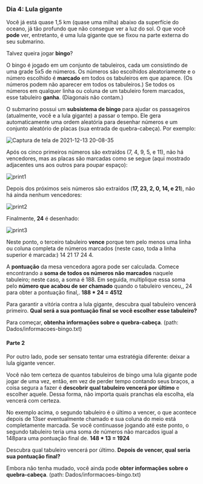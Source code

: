 
### Dia 4: Lula gigante

Você já está quase 1,5 km (quase uma milha) abaixo da superfície do oceano, já tão profundo que não consegue ver a luz do sol. O que você **pode** ver, entretanto, é uma lula gigante que se fixou na parte externa do seu submarino.

Talvez queira jogar **bingo**?

O bingo é jogado em um conjunto de tabuleiros, cada um consistindo de uma grade 5x5 de números. Os números são escolhidos aleatoriamente e o número escolhido é **marcado** em todos os tabuleiros em que aparece. (Os números podem não aparecer em todos os tabuleiros.) Se todos os números em qualquer linha ou coluna de um tabuleiro forem marcados, esse tabuleiro **ganha**. (Diagonais não contam.)

O submarino possui um **subsistema de bingo** para ajudar os passageiros (atualmente, você e a lula gigante) a passar o tempo. Ele gera automaticamente uma ordem aleatória para desenhar números e um conjunto aleatório de placas (sua entrada de quebra-cabeça). Por exemplo:

![Captura de tela de 2021-12-13 20-08-35](https://user-images.githubusercontent.com/57911863/145903496-2165decb-0052-4af2-8212-7c7d505e3180.png)
 
Após os cinco primeiros números são extraídos (7, 4, 9, 5, e 11), não há vencedores, mas as placas são marcadas como se segue (aqui mostrado adjacentes uns aos outros para poupar espaço):
 
![print1](https://user-images.githubusercontent.com/57911863/145903651-d1caef8a-7094-4fa2-83ec-a62bf6ba34a7.png)

Depois dos próximos seis números são extraídos (**17, 23, 2, 0, 14, e 21**), não há ainda nenhum vencedores:
 
![print2](https://user-images.githubusercontent.com/57911863/145903656-9d398121-743e-4032-b4a1-1a68bb3d4357.png)
 
Finalmente, **24** é desenhado:

![print3](https://user-images.githubusercontent.com/57911863/145903659-8bcd4277-6a31-496c-80d8-ff75e2bc4498.png)
 
Neste ponto, o terceiro tabuleiro **vence** porque tem pelo menos uma linha ou coluna completa de números marcados (neste caso, toda a linha superior é marcada:) 14 21 17 24 4.

A **pontuação** da mesa vencedora agora pode ser calculada. Comece encontrando a **soma de todos os números não marcados** naquele tabuleiro; neste caso, a soma é 188. Em seguida, multiplique essa soma pelo **número que acabou de ser chamado** quando o tabuleiro venceu,, 24 para obter a pontuação final,. **188 * 24 = 4512**

Para garantir a vitória contra a lula gigante, descubra qual tabuleiro vencerá primeiro. **Qual será a sua pontuação final se você escolher esse tabuleiro?**
 
Para começar, **obtenha informações sobre o quebra-cabeça**. (path: Dados/informacoes-bingo.txt)


#### Parte 2

Por outro lado, pode ser sensato tentar uma estratégia diferente: deixar a lula gigante vencer.

Você não tem certeza de quantos tabuleiros de bingo uma lula gigante pode jogar de uma vez, então, em vez de perder tempo contando seus braços, a coisa segura a fazer é **descobrir qual tabuleiro vencerá por último** e escolher aquele. Dessa forma, não importa quais pranchas ela escolha, ela vencerá com certeza.

No exemplo acima, o segundo tabuleiro é o último a vencer, o que acontece depois de 13ser eventualmente chamado e sua coluna do meio está completamente marcada. Se você continuasse jogando até este ponto, o segundo tabuleiro teria uma soma de números não marcados igual a 148para uma pontuação final de. **148 * 13 = 1924**

Descubra qual tabuleiro vencerá por último. **Depois de vencer, qual seria sua pontuação final?**

Embora não tenha mudado, você ainda pode **obter informações sobre o quebra-cabeça**. (path: Dados/informacoes-bingo.txt)
